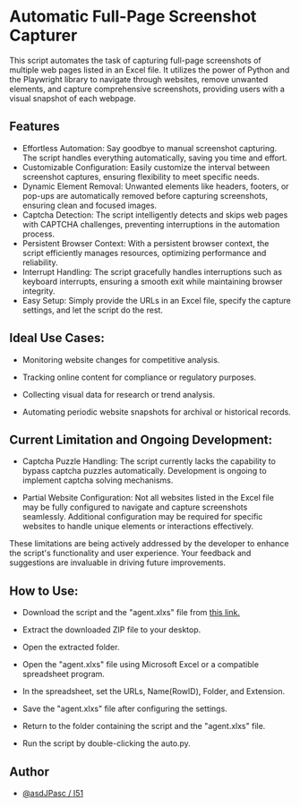 
# Automatic Full-Page Screenshot Capturer

This script automates the task of capturing full-page screenshots of multiple web pages listed in an Excel file. It utilizes the power of Python and the Playwright library to navigate through websites, remove unwanted elements, and capture comprehensive screenshots, providing users with a visual snapshot of each webpage.


## Features

- Effortless Automation: Say goodbye to manual screenshot capturing. The script handles everything automatically, saving you time and effort.
- Customizable Configuration: Easily customize the interval between screenshot captures, ensuring flexibility to meet specific needs.
- Dynamic Element Removal: Unwanted elements like headers, footers, or pop-ups are automatically removed before capturing screenshots, ensuring clean and focused images.
- Captcha Detection: The script intelligently detects and skips web pages with CAPTCHA challenges, preventing interruptions in the automation process.
- Persistent Browser Context: With a persistent browser context, the script efficiently manages resources, optimizing performance and reliability.
- Interrupt Handling: The script gracefully handles interruptions such as keyboard interrupts, ensuring a smooth exit while maintaining browser integrity.
- Easy Setup: Simply provide the URLs in an Excel file, specify the capture settings, and let the script do the rest.


## Ideal Use Cases:
- Monitoring website changes for competitive analysis.

- Tracking online content for compliance or regulatory purposes.

- Collecting visual data for research or trend analysis.

- Automating periodic website snapshots for archival or historical records.
## Current Limitation and Ongoing Development:
- Captcha Puzzle Handling: The script currently lacks the capability to bypass captcha puzzles automatically. Development is ongoing to implement captcha solving mechanisms.

- Partial Website Configuration: Not all websites listed in the Excel file may be fully configured to navigate and capture screenshots seamlessly. Additional configuration may be required for specific websites to handle unique elements or interactions effectively.

These limitations are being actively addressed by the developer to enhance the script's functionality and user experience. Your feedback and suggestions are invaluable in driving future improvements.
## How to Use:

- Download the script and the "agent.xlxs" file from [this link.](https://github.com/asdJPasc/AutoSS/archive/refs/heads/master.zip)

- Extract the downloaded ZIP file to your desktop.

- Open the extracted folder.

- Open the "agent.xlxs" file using Microsoft Excel or a compatible spreadsheet program.

- In the spreadsheet, set the URLs, Name(RowID), Folder, and Extension.

- Save the "agent.xlxs" file after configuring the settings.

- Return to the folder containing the script and the "agent.xlxs" file.

- Run the script by double-clicking the auto.py.
## Author

- [@asdJPasc / I51](https://github.com/asdJPasc)

